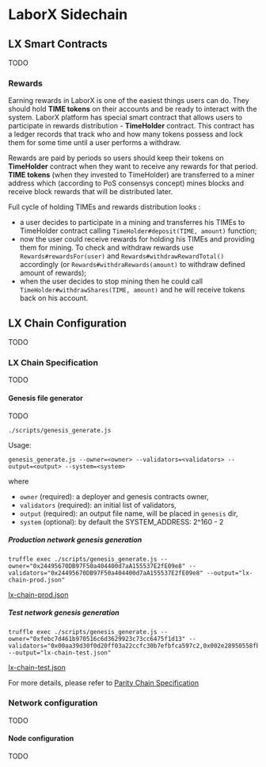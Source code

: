 # LaborX Sidechain

## LX Smart Contracts

TODO

### Rewards

Earning rewards in LaborX is one of the easiest things users can do. They should hold **TIME tokens** on their accounts and be ready to interact with the system. LaborX platform has special smart contract that allows users to participate in rewards distribution - **TimeHolder** contract. This contract has a ledger records that track who and how many tokens possess and lock them for some time until a user performs a withdraw. 

Rewards are paid by periods so users should keep their tokens on **TimeHolder** contract when they want to receive any rewards for that period. **TIME tokens** (when they invested to TimeHolder) are transferred to a miner address which (according to PoS consensys concept) mines blocks and receive block rewards that will be distributed later.

Full cycle of holding TIMEs and rewards distribution looks :

- a user decides to participate in a mining and transferres his TIMEs to TimeHolder contract calling `TimeHolder#deposit(TIME, amount)` function;
- now the user could receive rewards for holding his TIMEs and providing them for mining. To check and withdraw rewards use `Rewards#rewardsFor(user)` and `Rewards#withdrawRewardTotal()` accordingly (or `Rewards#withdraRewards(amount)` to withdraw defined amount of rewards);
- when the user decides to stop mining then he could call `TimeHolder#withdrawShares(TIME, amount)` and he will receive tokens back on his account.


## LX Chain Configuration

TODO

### LX Chain Specification

TODO

#### Genesis file generator

TODO

`./scripts/genesis_generate.js`

Usage:
```
genesis_generate.js --owner=<owner> --validators=<validators> --output=<output> --system=<system>
```
where
- `owner` (required): a deployer and genesis contracts owner,
- `validators` (required): an initial list of validators,
- `output` (required): an output file name, will be placed in `genesis` dir,
- `system` (optional): by default the SYSTEM_ADDRESS: 2^160 - 2

##### Production network genesis generation
```
truffle exec ./scripts/genesis_generate.js --owner="0x24495670DB97F50a404400d7aA155537E2fE09e8" --validators="0x24495670DB97F50a404400d7aA155537E2fE09e8" --output="lx-chain-prod.json"
```

[lx-chain-prod.json](./genesis/lx-chain-prod.json)

##### Test network genesis generation
```
truffle exec ./scripts/genesis_generate.js --owner="0xfebc7d461b970516c6d3629923c73cc6475f1d13" --validators="0x00aa39d30f0d20ff03a22ccfc30b7efbfca597c2,0x002e28950558fbede1a9675cb113f0bd20912019" --output="lx-chain-test.json"
```

[lx-chain-test.json](./genesis/lx-chain-test.json)

For more details, please refer to [Parity Chain Specification](https://wiki.parity.io/Chain-specification)

### Network configuration

TODO

#### Node configuration

TODO
